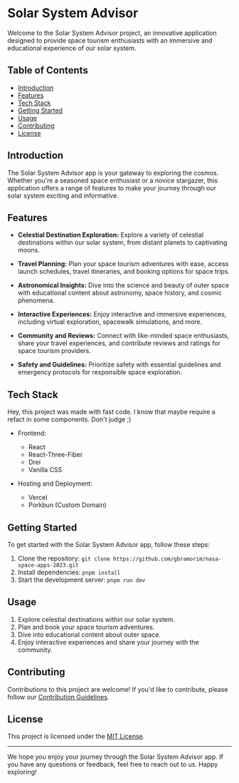 # Solar System Advisor

Welcome to the Solar System Advisor project, an innovative application designed to provide space tourism enthusiasts with an immersive and educational experience of our solar system.

## Table of Contents

- [Introduction](#introduction)
- [Features](#features)
- [Tech Stack](#tech-stack)
- [Getting Started](#getting-started)
- [Usage](#usage)
- [Contributing](#contributing)
- [License](#license)

## Introduction

The Solar System Advisor app is your gateway to exploring the cosmos. Whether you're a seasoned space enthusiast or a novice stargazer, this application offers a range of features to make your journey through our solar system exciting and informative.

## Features

- **Celestial Destination Exploration:** Explore a variety of celestial destinations within our solar system, from distant planets to captivating moons.

- **Travel Planning:** Plan your space tourism adventures with ease, access launch schedules, travel itineraries, and booking options for space trips.

- **Astronomical Insights:** Dive into the science and beauty of outer space with educational content about astronomy, space history, and cosmic phenomena.

- **Interactive Experiences:** Enjoy interactive and immersive experiences, including virtual exploration, spacewalk simulations, and more.

- **Community and Reviews:** Connect with like-minded space enthusiasts, share your travel experiences, and contribute reviews and ratings for space tourism providers.

- **Safety and Guidelines:** Prioritize safety with essential guidelines and emergency protocols for responsible space exploration.

## Tech Stack

Hey, this project was made with fast code. I know that maybe require a refact in some components. Don't judge ;)

- Frontend:

  - React
  - React-Three-Fiber
  - Drei
  - Vanilla CSS

- Hosting and Deployment:
  - Vercel
  - Porkbun (Custom Domain)

## Getting Started

To get started with the Solar System Advisor app, follow these steps:

1. Clone the repository: `git clone https://github.com/gbramorim/nasa-space-apps-2023.git`
2. Install dependencies: `pnpm install`
3. Start the development server: `pnpm run dev`

## Usage

1. Explore celestial destinations within our solar system.
2. Plan and book your space tourism adventures.
3. Dive into educational content about outer space.
4. Enjoy interactive experiences and share your journey with the community.

## Contributing

Contributions to this project are welcome! If you'd like to contribute, please follow our [Contribution Guidelines](CONTRIBUTING.md).

## License

This project is licensed under the [MIT License](LICENSE).

---

We hope you enjoy your journey through the Solar System Advisor app. If you have any questions or feedback, feel free to reach out to us. Happy exploring!
